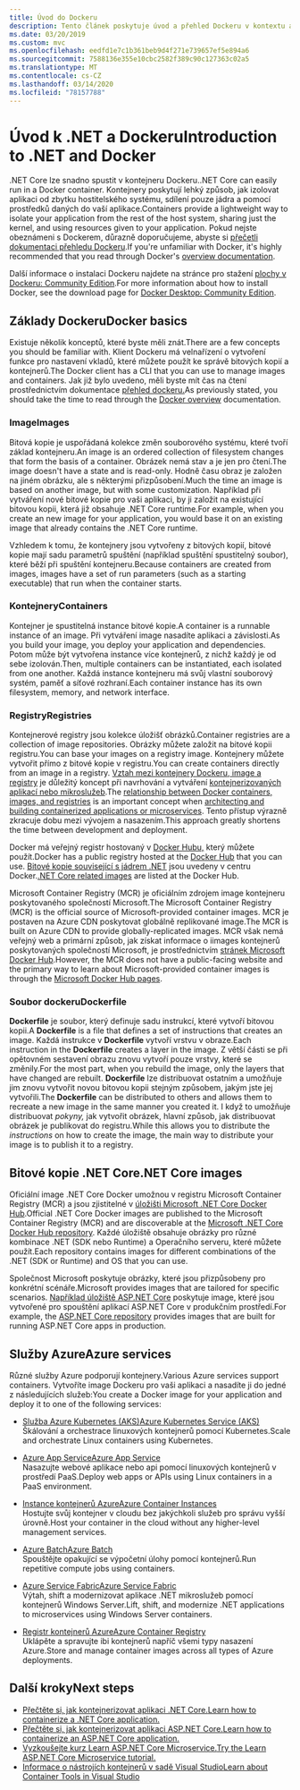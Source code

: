 ```yaml
---
title: Úvod do Dockeru
description: Tento článek poskytuje úvod a přehled Dockeru v kontextu aplikace .NET Core.
ms.date: 03/20/2019
ms.custom: mvc
ms.openlocfilehash: eedfd1e7c1b361beb9d4f271e739657ef5e894a6
ms.sourcegitcommit: 7588136e355e10cbc2582f389c90c127363c02a5
ms.translationtype: MT
ms.contentlocale: cs-CZ
ms.lasthandoff: 03/14/2020
ms.locfileid: "78157788"
---
```

# <a name="introduction-to-net-and-docker"></a><span data-ttu-id="75e03-103">Úvod k .NET a Dockeru</span><span class="sxs-lookup"><span data-stu-id="75e03-103">Introduction to .NET and Docker</span></span>

<span data-ttu-id="75e03-104">.NET Core lze snadno spustit v kontejneru Dockeru.</span><span class="sxs-lookup"><span data-stu-id="75e03-104">.NET Core can easily run in a Docker container.</span></span> <span data-ttu-id="75e03-105">Kontejnery poskytují lehký způsob, jak izolovat aplikaci od zbytku hostitelského systému, sdílení pouze jádra a pomocí prostředků daných do vaší aplikace.</span><span class="sxs-lookup"><span data-stu-id="75e03-105">Containers provide a lightweight way to isolate your application from the rest of the host system, sharing just the kernel, and using resources given to your application.</span></span> <span data-ttu-id="75e03-106">Pokud nejste obeznámeni s Dockerem, důrazně doporučujeme, abyste si [přečetli dokumentaci přehledu Dockeru](https://docs.docker.com/engine/docker-overview/).</span><span class="sxs-lookup"><span data-stu-id="75e03-106">If you're unfamiliar with Docker, it's highly recommended that you read through Docker's [overview documentation](https://docs.docker.com/engine/docker-overview/).</span></span>

<span data-ttu-id="75e03-107">Další informace o instalaci Dockeru najdete na stránce pro stažení [plochy v Dockeru: Community Edition](https://www.docker.com/products/docker-desktop).</span><span class="sxs-lookup"><span data-stu-id="75e03-107">For more information about how to install Docker, see the download page for [Docker Desktop: Community Edition](https://www.docker.com/products/docker-desktop).</span></span>

## <a name="docker-basics"></a><span data-ttu-id="75e03-108">Základy Dockeru</span><span class="sxs-lookup"><span data-stu-id="75e03-108">Docker basics</span></span>

<span data-ttu-id="75e03-109">Existuje několik konceptů, které byste měli znát.</span><span class="sxs-lookup"><span data-stu-id="75e03-109">There are a few concepts you should be familiar with.</span></span> <span data-ttu-id="75e03-110">Klient Dockeru má velnařízení o vytvoření funkce pro nastavení vkladů, které můžete použít ke správě bitových kopií a kontejnerů.</span><span class="sxs-lookup"><span data-stu-id="75e03-110">The Docker client has a CLI that you can use to manage images and containers.</span></span> <span data-ttu-id="75e03-111">Jak již bylo uvedeno, měli byste mít čas na čtení prostřednictvím dokumentace [přehled dockeru.](https://docs.docker.com/engine/docker-overview/)</span><span class="sxs-lookup"><span data-stu-id="75e03-111">As previously stated, you should take the time to read through the [Docker overview](https://docs.docker.com/engine/docker-overview/) documentation.</span></span>

### <a name="images"></a><span data-ttu-id="75e03-112">Image</span><span class="sxs-lookup"><span data-stu-id="75e03-112">Images</span></span>

<span data-ttu-id="75e03-113">Bitová kopie je uspořádaná kolekce změn souborového systému, které tvoří základ kontejneru.</span><span class="sxs-lookup"><span data-stu-id="75e03-113">An image is an ordered collection of filesystem changes that form the basis of a container.</span></span> <span data-ttu-id="75e03-114">Obrázek nemá stav a je jen pro čtení.</span><span class="sxs-lookup"><span data-stu-id="75e03-114">The image doesn't have a state and is read-only.</span></span> <span data-ttu-id="75e03-115">Hodně času obraz je založen na jiném obrázku, ale s některými přizpůsobení.</span><span class="sxs-lookup"><span data-stu-id="75e03-115">Much the time an image is based on another image, but with some customization.</span></span> <span data-ttu-id="75e03-116">Například při vytváření nové bitové kopie pro vaši aplikaci, by ji založit na existující bitovou kopii, která již obsahuje .NET Core runtime.</span><span class="sxs-lookup"><span data-stu-id="75e03-116">For example, when you create an new image for your application, you would base it on an existing image that already contains the .NET Core runtime.</span></span>

<span data-ttu-id="75e03-117">Vzhledem k tomu, že kontejnery jsou vytvořeny z bitových kopií, bitové kopie mají sadu parametrů spuštění (například spuštění spustitelný soubor), které běží při spuštění kontejneru.</span><span class="sxs-lookup"><span data-stu-id="75e03-117">Because containers are created from images, images have a set of run parameters (such as a starting executable) that run when the container starts.</span></span>

### <a name="containers"></a><span data-ttu-id="75e03-118">Kontejnery</span><span class="sxs-lookup"><span data-stu-id="75e03-118">Containers</span></span>

<span data-ttu-id="75e03-119">Kontejner je spustitelná instance bitové kopie.</span><span class="sxs-lookup"><span data-stu-id="75e03-119">A container is a runnable instance of an image.</span></span> <span data-ttu-id="75e03-120">Při vytváření image nasadíte aplikaci a závislosti.</span><span class="sxs-lookup"><span data-stu-id="75e03-120">As you build your image, you deploy your application and dependencies.</span></span> <span data-ttu-id="75e03-121">Potom může být vytvořena instance více kontejnerů, z nichž každý je od sebe izolován.</span><span class="sxs-lookup"><span data-stu-id="75e03-121">Then, multiple containers can be instantiated, each isolated from one another.</span></span> <span data-ttu-id="75e03-122">Každá instance kontejneru má svůj vlastní souborový systém, paměť a síťové rozhraní.</span><span class="sxs-lookup"><span data-stu-id="75e03-122">Each container instance has its own filesystem, memory, and network interface.</span></span>

### <a name="registries"></a><span data-ttu-id="75e03-123">Registry</span><span class="sxs-lookup"><span data-stu-id="75e03-123">Registries</span></span>

<span data-ttu-id="75e03-124">Kontejnerové registry jsou kolekce úložišť obrázků.</span><span class="sxs-lookup"><span data-stu-id="75e03-124">Container registries are a collection of image repositories.</span></span> <span data-ttu-id="75e03-125">Obrázky můžete založit na bitové kopii registru.</span><span class="sxs-lookup"><span data-stu-id="75e03-125">You can base your images on a registry image.</span></span> <span data-ttu-id="75e03-126">Kontejnery můžete vytvořit přímo z bitové kopie v registru.</span><span class="sxs-lookup"><span data-stu-id="75e03-126">You can create containers directly from an image in a registry.</span></span> <span data-ttu-id="75e03-127">[Vztah mezi kontejnery Dockeru, image a registry](../../architecture/microservices/container-docker-introduction/docker-containers-images-registries.md) je důležitý koncept při navrhování a vytváření [kontejnerizovaných aplikací nebo mikroslužeb](../../architecture/microservices/architect-microservice-container-applications/index.md).</span><span class="sxs-lookup"><span data-stu-id="75e03-127">The [relationship between Docker containers, images, and registries](../../architecture/microservices/container-docker-introduction/docker-containers-images-registries.md) is an important concept when [architecting and building containerized applications or microservices](../../architecture/microservices/architect-microservice-container-applications/index.md).</span></span> <span data-ttu-id="75e03-128">Tento přístup výrazně zkracuje dobu mezi vývojem a nasazením.</span><span class="sxs-lookup"><span data-stu-id="75e03-128">This approach greatly shortens the time between development and deployment.</span></span>

<span data-ttu-id="75e03-129">Docker má veřejný registr hostovaný v [Docker Hubu,](https://hub.docker.com/) který můžete použít.</span><span class="sxs-lookup"><span data-stu-id="75e03-129">Docker has a public registry hosted at the [Docker Hub](https://hub.docker.com/) that you can use.</span></span> <span data-ttu-id="75e03-130">[Bitové kopie související s jádrem .NET](https://hub.docker.com/_/microsoft-dotnet-core/) jsou uvedeny v centru Docker.</span><span class="sxs-lookup"><span data-stu-id="75e03-130">[.NET Core related images](https://hub.docker.com/_/microsoft-dotnet-core/) are listed at the Docker Hub.</span></span>

<span data-ttu-id="75e03-131">Microsoft Container Registry (MCR) je oficiálním zdrojem image kontejneru poskytovaného společností Microsoft.</span><span class="sxs-lookup"><span data-stu-id="75e03-131">The Microsoft Container Registry (MCR) is the official source of Microsoft-provided container images.</span></span> <span data-ttu-id="75e03-132">MCR je postaven na Azure CDN poskytovat globálně replikované image.</span><span class="sxs-lookup"><span data-stu-id="75e03-132">The MCR is built on Azure CDN to provide globally-replicated images.</span></span> <span data-ttu-id="75e03-133">MCR však nemá veřejný web a primární způsob, jak získat informace o iimages kontejnerů poskytovaných společností Microsoft, je prostřednictvím [stránek Microsoft Docker Hub](https://hub.docker.com/_/microsoft-dotnet-core/).</span><span class="sxs-lookup"><span data-stu-id="75e03-133">However, the MCR does not have a public-facing website and the primary way to learn about Microsoft-provided container images is through the [Microsoft Docker Hub pages](https://hub.docker.com/_/microsoft-dotnet-core/).</span></span>

### <a name="dockerfile"></a><span data-ttu-id="75e03-134">Soubor dockeru</span><span class="sxs-lookup"><span data-stu-id="75e03-134">Dockerfile</span></span>

<span data-ttu-id="75e03-135">**Dockerfile** je soubor, který definuje sadu instrukcí, které vytvoří bitovou kopii.</span><span class="sxs-lookup"><span data-stu-id="75e03-135">A **Dockerfile** is a file that defines a set of instructions that creates an image.</span></span> <span data-ttu-id="75e03-136">Každá instrukce v **Dockerfile** vytvoří vrstvu v obraze.</span><span class="sxs-lookup"><span data-stu-id="75e03-136">Each instruction in the **Dockerfile** creates a layer in the image.</span></span> <span data-ttu-id="75e03-137">Z větší části se při opětovném sestavení obrazu znovu vytvoří pouze vrstvy, které se změnily.</span><span class="sxs-lookup"><span data-stu-id="75e03-137">For the most part, when you rebuild the image, only the layers that have changed are rebuilt.</span></span> <span data-ttu-id="75e03-138">**Dockerfile** lze distribuovat ostatním a umožňuje jim znovu vytvořit novou bitovou kopii stejným způsobem, jakým jste jej vytvořili.</span><span class="sxs-lookup"><span data-stu-id="75e03-138">The **Dockerfile** can be distributed to others and allows them to recreate a new image in the same manner you created it.</span></span> <span data-ttu-id="75e03-139">I když to umožňuje distribuovat *pokyny,* jak vytvořit obrázek, hlavní způsob, jak distribuovat obrázek je publikovat do registru.</span><span class="sxs-lookup"><span data-stu-id="75e03-139">While this allows you to distribute the *instructions* on how to create the image, the main way to distribute your image is to publish it to a registry.</span></span>

## <a name="net-core-images"></a><span data-ttu-id="75e03-140">Bitové kopie .NET Core</span><span class="sxs-lookup"><span data-stu-id="75e03-140">.NET Core images</span></span>

<span data-ttu-id="75e03-141">Oficiální image .NET Core Docker umožnou v registru Microsoft Container Registry (MCR) a jsou zjistitelné v [úložišti Microsoft .NET Core Docker Hub](https://hub.docker.com/_/microsoft-dotnet-core/).</span><span class="sxs-lookup"><span data-stu-id="75e03-141">Official .NET Core Docker images are published to the Microsoft Container Registry (MCR) and are discoverable at the [Microsoft .NET Core Docker Hub repository](https://hub.docker.com/_/microsoft-dotnet-core/).</span></span> <span data-ttu-id="75e03-142">Každé úložiště obsahuje obrázky pro různé kombinace .NET (SDK nebo Runtime) a Operačního serveru, které můžete použít.</span><span class="sxs-lookup"><span data-stu-id="75e03-142">Each repository contains images for different combinations of the .NET (SDK or Runtime) and OS that you can use.</span></span>

<span data-ttu-id="75e03-143">Společnost Microsoft poskytuje obrázky, které jsou přizpůsobeny pro konkrétní scénáře.</span><span class="sxs-lookup"><span data-stu-id="75e03-143">Microsoft provides images that are tailored for specific scenarios.</span></span> <span data-ttu-id="75e03-144">[Například úložiště ASP.NET Core](https://hub.docker.com/_/microsoft-dotnet-core-aspnet/) poskytuje image, které jsou vytvořené pro spouštění aplikací ASP.NET Core v produkčním prostředí.</span><span class="sxs-lookup"><span data-stu-id="75e03-144">For example, the [ASP.NET Core repository](https://hub.docker.com/_/microsoft-dotnet-core-aspnet/) provides images that are built for running ASP.NET Core apps in production.</span></span>

## <a name="azure-services"></a><span data-ttu-id="75e03-145">Služby Azure</span><span class="sxs-lookup"><span data-stu-id="75e03-145">Azure services</span></span>

<span data-ttu-id="75e03-146">Různé služby Azure podporují kontejnery.</span><span class="sxs-lookup"><span data-stu-id="75e03-146">Various Azure services support containers.</span></span> <span data-ttu-id="75e03-147">Vytvoříte image Dockeru pro vaši aplikaci a nasadíte ji do jedné z následujících služeb:</span><span class="sxs-lookup"><span data-stu-id="75e03-147">You create a Docker image for your application and deploy it to one of the following services:</span></span>

- <span data-ttu-id="75e03-148">[Služba Azure Kubernetes (AKS)](https://azure.microsoft.com/services/kubernetes-service/)</span><span class="sxs-lookup"><span data-stu-id="75e03-148">[Azure Kubernetes Service (AKS)](https://azure.microsoft.com/services/kubernetes-service/)</span></span>\
<span data-ttu-id="75e03-149">Škálování a orchestrace linuxových kontejnerů pomocí Kubernetes.</span><span class="sxs-lookup"><span data-stu-id="75e03-149">Scale and orchestrate Linux containers using Kubernetes.</span></span>

- <span data-ttu-id="75e03-150">[Azure App Service](https://azure.microsoft.com/services/app-service/containers/)</span><span class="sxs-lookup"><span data-stu-id="75e03-150">[Azure App Service](https://azure.microsoft.com/services/app-service/containers/)</span></span>\
<span data-ttu-id="75e03-151">Nasazujte webové aplikace nebo api pomocí linuxových kontejnerů v prostředí PaaS.</span><span class="sxs-lookup"><span data-stu-id="75e03-151">Deploy web apps or APIs using Linux containers in a PaaS environment.</span></span>

- <span data-ttu-id="75e03-152">[Instance kontejnerů Azure](https://azure.microsoft.com/services/container-instances/)</span><span class="sxs-lookup"><span data-stu-id="75e03-152">[Azure Container Instances](https://azure.microsoft.com/services/container-instances/)</span></span>\
<span data-ttu-id="75e03-153">Hostujte svůj kontejner v cloudu bez jakýchkoli služeb pro správu vyšší úrovně.</span><span class="sxs-lookup"><span data-stu-id="75e03-153">Host your container in the cloud without any higher-level management services.</span></span>

- <span data-ttu-id="75e03-154">[Azure Batch](https://azure.microsoft.com/services/batch/)</span><span class="sxs-lookup"><span data-stu-id="75e03-154">[Azure Batch](https://azure.microsoft.com/services/batch/)</span></span>\
<span data-ttu-id="75e03-155">Spouštějte opakující se výpočetní úlohy pomocí kontejnerů.</span><span class="sxs-lookup"><span data-stu-id="75e03-155">Run repetitive compute jobs using containers.</span></span>

- <span data-ttu-id="75e03-156">[Azure Service Fabric](https://azure.microsoft.com/services/service-fabric/)</span><span class="sxs-lookup"><span data-stu-id="75e03-156">[Azure Service Fabric](https://azure.microsoft.com/services/service-fabric/)</span></span>\
<span data-ttu-id="75e03-157">Výtah, shift a modernizovat aplikace .NET mikroslužeb pomocí kontejnerů Windows Server.</span><span class="sxs-lookup"><span data-stu-id="75e03-157">Lift, shift, and modernize .NET applications to microservices using Windows Server containers.</span></span>

- <span data-ttu-id="75e03-158">[Registr kontejnerů Azure](https://azure.microsoft.com/services/container-registry/)</span><span class="sxs-lookup"><span data-stu-id="75e03-158">[Azure Container Registry](https://azure.microsoft.com/services/container-registry/)</span></span>\
<span data-ttu-id="75e03-159">Uklápěte a spravujte ibi kontejnerů napříč všemi typy nasazení Azure.</span><span class="sxs-lookup"><span data-stu-id="75e03-159">Store and manage container images across all types of Azure deployments.</span></span>

## <a name="next-steps"></a><span data-ttu-id="75e03-160">Další kroky</span><span class="sxs-lookup"><span data-stu-id="75e03-160">Next steps</span></span>

- [<span data-ttu-id="75e03-161">Přečtěte si, jak kontejnerizovat aplikaci .NET Core.</span><span class="sxs-lookup"><span data-stu-id="75e03-161">Learn how to containerize a .NET Core application.</span></span>](build-container.md)
- [<span data-ttu-id="75e03-162">Přečtěte si, jak kontejnerizovat aplikaci ASP.NET Core.</span><span class="sxs-lookup"><span data-stu-id="75e03-162">Learn how to containerize an ASP.NET Core application.</span></span>](/aspnet/core/host-and-deploy/docker/building-net-docker-images)
- [<span data-ttu-id="75e03-163">Vyzkoušejte kurz Learn ASP.NET Core Microservice.</span><span class="sxs-lookup"><span data-stu-id="75e03-163">Try the Learn ASP.NET Core Microservice tutorial.</span></span>](https://dotnet.microsoft.com/learn/web/aspnet-microservice-tutorial/intro)
- [<span data-ttu-id="75e03-164">Informace o nástrojích kontejnerů v sadě Visual Studio</span><span class="sxs-lookup"><span data-stu-id="75e03-164">Learn about Container Tools in Visual Studio</span></span>](/visualstudio/containers/overview)
